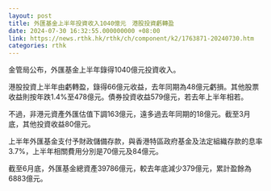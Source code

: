 ```yaml
---
layout: post
title: 外匯基金上半年投資收入1040億元　港股投資虧轉盈
date: 2024-07-30 16:32:55.000000000 +08:00
link: https://news.rthk.hk/rthk/ch/component/k2/1763871-20240730.htm
categories: rthk
---
```


金管局公布，外匯基金上半年錄得1040億元投資收入。

港股投資上半年由虧轉盈，錄得66億元收益，去年同期為48億元虧損。其他股票收益則按年跌1.4%至478億元。債券投資收益579億元，若去年上半年相若。

不過，非港元資產外匯估值下調163億元，遠多過去年同期的18億元。截至3月底，其他投資收益80億元。

上半年外匯基金支付予財政儲備存款，與香港特區政府基金及法定組織存款的息率3.7%，上半年相關費用分別是70億元及84億元。

截至6月底，外匯基金總資產39786億元，較去年底減少379億元，累計盈餘為6883億元。
